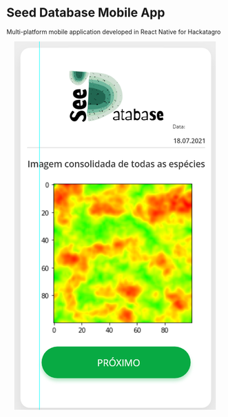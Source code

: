 # Seed Database Mobile App

Multi-platform mobile application developed in React Native for Hackatagro
<div style="text-align:center"><img src="feature.png" /></div>
